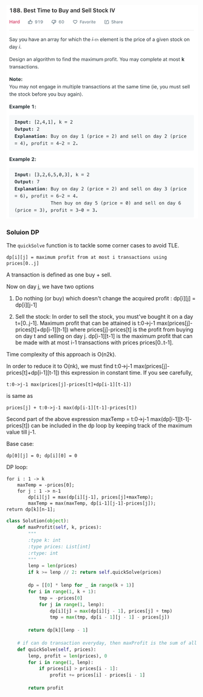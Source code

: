 ![](../images/188.png)
### Soluion DP
The `quickSolve` function is to tackle some corner cases to avoid TLE.

```
dp[i][j] = maximum profit from at most i transactions using prices[0..j]
```

A transaction is defined as one buy + sell.

Now on day j, we have two options

1. Do nothing (or buy) which doesn't change the acquired profit : dp[i][j] = dp[i][j-1]

2. Sell the stock: In order to sell the stock, you must've bought it on a day t=[0..j-1]. Maximum profit that can be attained is t:0->j-1 max(prices[j]-prices[t]+dp[i-1][t-1]) where prices[j]-prices[t] is the profit from buying on day t and selling on day j. dp[i-1][t-1] is the maximum profit that can be made with at most i-1 transactions with prices prices[0..t-1].

Time complexity of this approach is O(n2k).

In order to reduce it to O(nk), we must find t:0->j-1 max(prices[j]-prices[t]+dp[i-1][t-1]) this expression in constant time. If you see carefully,

```
t:0->j-1 max(prices[j]-prices[t]+dp[i-1][t-1])
```
is same as
```
prices[j] + t:0->j-1 max(dp[i-1][t-1]-prices[t])
```

Second part of the above expression maxTemp = t:0->j-1 max(dp[i-1][t-1]-prices[t]) can be included in the dp loop by keeping track of the maximum value till j-1.

Base case:
```
dp[0][j] = 0; dp[i][0] = 0
```

DP loop:
```
for i : 1 -> k
    maxTemp = -prices[0];
    for j : 1 -> n-1
        dp[i][j] = max(dp[i][j-1], prices[j]+maxTemp);
        maxTemp = max(maxTemp, dp[i-1][j-1]-prices[j]);
return dp[k][n-1];
```

```python
class Solution(object):
    def maxProfit(self, k, prices):
        """
        :type k: int
        :type prices: List[int]
        :rtype: int
        """
        lenp = len(prices)
        if k >= lenp // 2: return self.quickSolve(prices)

        dp = [[0] * lenp for _ in range(k + 1)]
        for i in range(1, k + 1):
            tmp = -prices[0]
            for j in range(1, lenp):
                dp[i][j] = max(dp[i][j - 1], prices[j] + tmp)
                tmp = max(tmp, dp[i - 1][j - 1] - prices[j])

        return dp[k][lenp - 1]

    # if can do transaction everyday, then maxProfit is the sum of all increasing gap.
    def quickSolve(self, prices):
        lenp, profit = len(prices), 0
        for i in range(1, lenp):
            if prices[i] > prices[i - 1]:
                profit += prices[i] - prices[i - 1]

        return profit
```